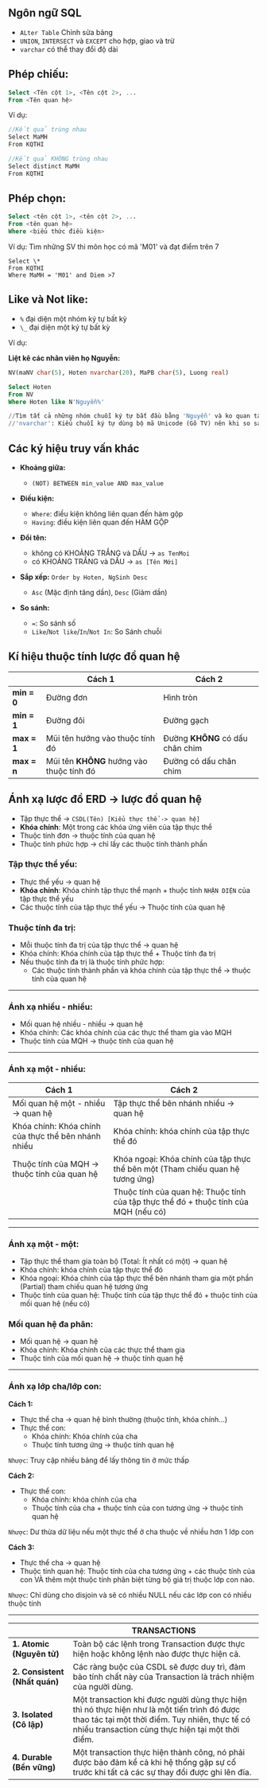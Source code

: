 <h2>Ngôn ngữ SQL</h2>

- `ALter Table` Chỉnh sửa bảng
- `UNION`, `INTERSECT` và `EXCEPT` cho hợp, giao và trừ
- `varchar` có thể thay đổi độ dài

<h2>Phép chiếu:</h2>

```sql
Select <Tên cột 1>, <Tên cột 2>, ...
From <Tên quan hệ>
```

Ví dụ:

```ts
//Kết quả trùng nhau
Select MaMH
From KQTHI
```

```ts
//Kết quả KHÔNG trùng nhau
Select distinct MaMH
From KQTHI
```

<h2>Phép chọn:</h2>

```sql
Select <tên cột 1>, <tên cột 2>, ...
From <tên quan hệ>
Where <biểu thức điều kiện>
```

Ví dụ: Tìm những SV thi môn học có mã 'M01' và đạt điểm trên 7

```
Select \*
From KQTHI
Where MaMH = 'M01' and Diem >7
```

<h2>Like và Not like:</h2>

- `%` đại diện một nhóm ký tự bất kỳ
- `\_` đại diện một ký tự bất kỳ

Ví dụ:

**Liệt kê các nhân viên họ Nguyễn:**

```sql
NV(maNV char(5), Hoten nvarchar(20), MaPB char(5), Luong real)

Select Hoten
From NV
Where Hoten like N'Nguyễn%'

//Tìm tất cả những nhóm chuỗi ký tự bắt đầu bằng 'Nguyễn' và ko quan tâm phía sau.
//'nvarchar': Kiểu chuỗi ký tự dùng bộ mã Unicode (Gõ TV) nên khi so sánh phải có chữ N trước chuỗi ký tự.
```

<h2>Các ký hiệu truy vấn khác</h2>

- **Khoảng giữa:**

  - `(NOT) BETWEEN min_value AND max_value`

- **Điều kiện:**

  - `Where`: điều kiện không liên quan đến hàm gộp
  - `Having`: điều kiện liên quan đến HÀM GỘP

- **Đổi tên:**

  - không có KHOẢNG TRẮNG và DẤU -> `as TenMoi`
  - có KHOẢNG TRẮNG và DẤU -> `as [Tên Mới]`

- **Sắp xếp:** `Order by Hoten, NgSinh Desc`

  - `Asc` (Mặc định tăng dần), `Desc` (Giảm dần)

- **So sánh:**
  - `=`: So sánh số
  - `Like`/`Not like`/`In`/`Not In`: So Sánh chuỗi

<h2>Kí hiệu thuộc tính lược đồ quan hệ </h2>

|             | Cách 1                                    | Cách 2                           |
| ----------- | ----------------------------------------- | -------------------------------- |
| **min = 0** | Đường đơn                                 | Hình tròn                        |
| **min = 1** | Đường đôi                                 | Đường gạch                       |
| **max = 1** | Mũi tên hướng vào thuộc tính đó           | Đường **KHÔNG** có dấu chân chim |
| **max = n** | Mũi tên **KHÔNG** hướng vào thuộc tính đó | Đường có dấu chân chim           |

<h2>Ánh xạ lược đồ ERD -> lược đồ quan hệ</h2>

- Tập thực thể -> `CSDL(Tên) [Kiểu thực thể -> quan hệ]`
- **Khóa chính**: Một trong các khóa ứng viên của tập thực thể
- Thuộc tính đơn -> thuộc tính của quan hệ
- Thuộc tính phức hợp -> chỉ lấy các thuộc tính thành phần

<h3>Tập thực thể yếu:</h3>

- Thực thể yếu -> quan hệ
- **Khóa chính**: Khóa chính tập thực thể mạnh + thuộc tính `NHẬN DIỆN` của tập thực thể yếu
- Các thuộc tính của tập thực thể yếu -> Thuộc tính của quan hệ

<h3>Thuộc tính đa trị:</h3>

- Mỗi thuộc tính đa trị của tập thực thể -> quan hệ
- Khóa chính: Khóa chính của tập thực thể + Thuộc tính đa trị
- Nếu thuộc tính đa trị là thuộc tính phức hợp:
  - Các thuộc tính thành phần và khóa chính của tập thực thể -> thuộc tính của quan hệ

---

<h3>Ánh xạ nhiều - nhiều:</h3>

- Mối quan hệ nhiều - nhiều -> quan hệ
- Khóa chính: Các khóa chính của các thực thể tham gia vào MQH
- Thuộc tính của MQH -> thuộc tính của quan hệ

---

<h3>Ánh xạ một - nhiều:</h3>

| Cách 1                                              | Cách 2                                                                               |
| --------------------------------------------------- | ------------------------------------------------------------------------------------ |
| Mối quan hệ một - nhiều -> quan hệ                  | Tập thực thể bên nhánh nhiều -> quan hệ                                              |
| Khóa chính: Khóa chính của thực thể bên nhánh nhiều | Khóa chính: khóa chính của tập thực thể đó                                           |
| Thuộc tính của MQH -> thuộc tính của quan hệ        | Khóa ngoại: Khóa chính của tập thực thể bên một (Tham chiếu quan hệ tương ứng)       |
|                                                     | Thuộc tính của quan hệ: Thuộc tính của tập thực thể đó + thuộc tính của MQH (nếu có) |

---

<h3>Ánh xạ một - một:</h3>

- Tập thực thể tham gia toàn bộ (Total: Ít nhất có một) -> quan hệ
- Khóa chính: khóa chính của tập thực thể đó
- Khóa ngoại: Khóa chính của tập thực thể bên nhánh tham gia một phần (Partial) tham chiếu quan hệ tương ứng
- Thuộc tính của quan hệ: Thuộc tính của tập thực thể đó + thuộc tính của mối quan hệ (nếu có)

<h3>Mối quan hệ đa phân:</h3>

- Mối quan hệ -> quan hệ
- Khóa chính: Khóa chính của các thực thể tham gia
- Thuộc tính của mối quan hệ -> thuộc tính quan hệ

---

<h3>Ánh xạ lớp cha/lớp con:</h3>

**Cách 1:**

- Thực thể cha -> quan hệ bình thường (thuộc tính, khóa chính...)
- Thực thể con:
  - Khóa chính: Khóa chính của cha
  - Thuộc tính tương ứng -> thuộc tính quan hệ

`Nhược`: Truy cập nhiều bảng để lấy thông tin ở mức thấp

**Cách 2:**

- Thực thể con:
  - Khóa chính: khóa chính của cha
  - Thuộc tính của cha + thuộc tính của con tương ứng -> thuộc tính quan hệ

`Nhược`: Dư thừa dữ liệu nếu một thực thể ở cha thuộc về nhiều hơn 1 lớp con

**Cách 3:**

- Thực thể cha -> quan hệ
- Thuộc tính quan hệ: Thuộc tính của cha tương ứng + các thuộc tính của con VÀ thêm một thuộc tính phân biệt từng bộ giá trị thuộc lớp con nào.

`Nhược`: Chỉ dùng cho disjoin và sẽ có nhiều NULL nếu các lớp con có nhiều thuộc tính

---

|                               | TRANSACTIONS                                                                                                                                                                                       |
| ----------------------------- | -------------------------------------------------------------------------------------------------------------------------------------------------------------------------------------------------- |
| **1. Atomic (Nguyên tử)**     | Toàn bộ các lệnh trong Transaction được thực hiện hoặc không lệnh nào được thực hiện cả.                                                                                                           |
| **2. Consistent (Nhất quán)** | Các ràng buộc của CSDL sẽ được duy trì, đảm bảo tính chất này của Transaction là trách nhiệm của người dùng.                                                                                       |
| **3. Isolated (Cô lập)**      | Một transaction khi được người dùng thực hiện thì nó thực hiện như là một tiến trình đó được thao tác tại một thời điểm. Tuy nhiên, thực tế có nhiều transaction cùng thực hiện tại một thời điểm. |
| **4. Durable (Bền vững)**     | Một transaction thực hiện thành công, nó phải được bảo đảm kể cả khi hệ thống gặp sự cố trước khi tất cả các sự thay đổi được ghi lên đĩa.                                                         |
